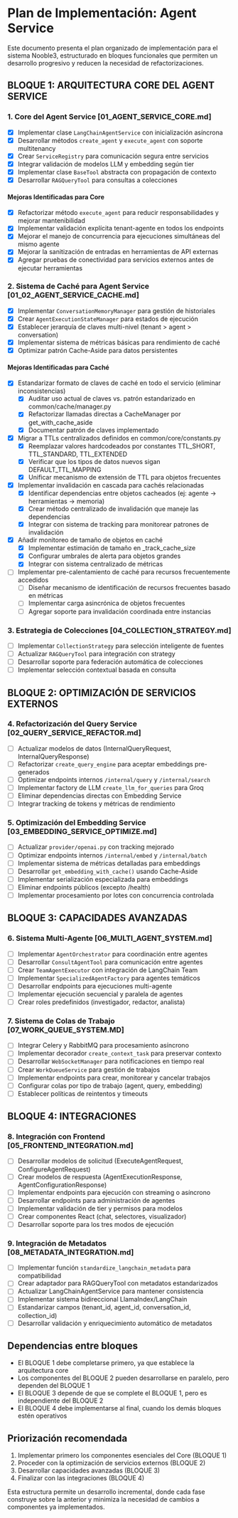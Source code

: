 # Plan de Implementación: Agent Service

Este documento presenta el plan organizado de implementación para el sistema Nooble3, estructurado en bloques funcionales que permiten un desarrollo progresivo y reducen la necesidad de refactorizaciones.

## BLOQUE 1: ARQUITECTURA CORE DEL AGENT SERVICE

### 1. Core del Agent Service [01_AGENT_SERVICE_CORE.md]
- [x] Implementar clase `LangChainAgentService` con inicialización asíncrona
- [x] Desarrollar métodos `create_agent` y `execute_agent` con soporte multitenancy
- [x] Crear `ServiceRegistry` para comunicación segura entre servicios
- [x] Integrar validación de modelos LLM y embedding según tier
- [x] Implementar clase `BaseTool` abstracta con propagación de contexto
- [x] Desarrollar `RAGQueryTool` para consultas a colecciones

#### Mejoras Identificadas para Core
- [x] Refactorizar método `execute_agent` para reducir responsabilidades y mejorar mantenibilidad
- [x] Implementar validación explícita tenant-agente en todos los endpoints
- [x] Mejorar el manejo de concurrencia para ejecuciones simultáneas del mismo agente
- [x] Mejorar la sanitización de entradas en herramientas de API externas
- [x] Agregar pruebas de conectividad para servicios externos antes de ejecutar herramientas

### 2. Sistema de Caché para Agent Service [01_02_AGENT_SERVICE_CACHE.md]
- [x] Implementar `ConversationMemoryManager` para gestión de historiales
- [x] Crear `AgentExecutionStateManager` para estados de ejecución
- [x] Establecer jerarquía de claves multi-nivel (tenant > agent > conversation)
- [x] Implementar sistema de métricas básicas para rendimiento de caché
- [x] Optimizar patrón Cache-Aside para datos persistentes

#### Mejoras Identificadas para Caché
- [x] Estandarizar formato de claves de caché en todo el servicio (eliminar inconsistencias)
   - [x] Auditar uso actual de claves vs. patrón estandarizado en common/cache/manager.py
   - [x] Refactorizar llamadas directas a CacheManager por get_with_cache_aside
   - [x] Documentar patrón de claves implementado
- [x] Migrar a TTLs centralizados definidos en common/core/constants.py
   - [x] Reemplazar valores hardcodeados por constantes TTL_SHORT, TTL_STANDARD, TTL_EXTENDED
   - [x] Verificar que los tipos de datos nuevos sigan DEFAULT_TTL_MAPPING
   - [x] Unificar mecanismo de extensión de TTL para objetos frecuentes
- [x] Implementar invalidación en cascada para cachés relacionadas
   - [x] Identificar dependencias entre objetos cacheados (ej: agente -> herramientas -> memoria)
   - [x] Crear método centralizado de invalidación que maneje las dependencias
   - [x] Integrar con sistema de tracking para monitorear patrones de invalidación
- [x] Añadir monitoreo de tamaño de objetos en caché
   - [x] Implementar estimación de tamaño en _track_cache_size
   - [x] Configurar umbrales de alerta para objetos grandes
   - [x] Integrar con sistema centralizado de métricas
- [ ] Implementar pre-calentamiento de caché para recursos frecuentemente accedidos
   - [ ] Diseñar mecanismo de identificación de recursos frecuentes basado en métricas
   - [ ] Implementar carga asincrónica de objetos frecuentes
   - [ ] Agregar soporte para invalidación coordinada entre instancias

### 3. Estrategia de Colecciones [04_COLLECTION_STRATEGY.md]
- [ ] Implementar `CollectionStrategy` para selección inteligente de fuentes
- [ ] Actualizar `RAGQueryTool` para integración con strategy
- [ ] Desarrollar soporte para federación automática de colecciones
- [ ] Implementar selección contextual basada en consulta

## BLOQUE 2: OPTIMIZACIÓN DE SERVICIOS EXTERNOS

### 4. Refactorización del Query Service [02_QUERY_SERVICE_REFACTOR.md]
- [ ] Actualizar modelos de datos (InternalQueryRequest, InternalQueryResponse)
- [ ] Refactorizar `create_query_engine` para aceptar embeddings pre-generados
- [ ] Optimizar endpoints internos `/internal/query` y `/internal/search`
- [ ] Implementar factory de LLM `create_llm_for_queries` para Groq
- [ ] Eliminar dependencias directas con Embedding Service
- [ ] Integrar tracking de tokens y métricas de rendimiento

### 5. Optimización del Embedding Service [03_EMBEDDING_SERVICE_OPTIMIZE.md]
- [ ] Actualizar `provider/openai.py` con tracking mejorado
- [ ] Optimizar endpoints internos `/internal/embed` y `/internal/batch`
- [ ] Implementar sistema de métricas detalladas para embeddings
- [ ] Desarrollar `get_embedding_with_cache()` usando Cache-Aside
- [ ] Implementar serialización especializada para embeddings
- [ ] Eliminar endpoints públicos (excepto /health)
- [ ] Implementar procesamiento por lotes con concurrencia controlada

## BLOQUE 3: CAPACIDADES AVANZADAS

### 6. Sistema Multi-Agente [06_MULTI_AGENT_SYSTEM.md]
- [ ] Implementar `AgentOrchestrator` para coordinación entre agentes
- [ ] Desarrollar `ConsultAgentTool` para comunicación entre agentes
- [ ] Crear `TeamAgentExecutor` con integración de LangChain Team
- [ ] Implementar `SpecializedAgentFactory` para agentes temáticos
- [ ] Desarrollar endpoints para ejecuciones multi-agente
- [ ] Implementar ejecución secuencial y paralela de agentes
- [ ] Crear roles predefinidos (investigador, redactor, analista)

### 7. Sistema de Colas de Trabajo [07_WORK_QUEUE_SYSTEM.MD]
- [ ] Integrar Celery y RabbitMQ para procesamiento asíncrono
- [ ] Implementar decorador `create_context_task` para preservar contexto
- [ ] Desarrollar `WebSocketManager` para notificaciones en tiempo real
- [ ] Crear `WorkQueueService` para gestión de trabajos
- [ ] Implementar endpoints para crear, monitorear y cancelar trabajos
- [ ] Configurar colas por tipo de trabajo (agent, query, embedding)
- [ ] Establecer políticas de reintentos y timeouts

## BLOQUE 4: INTEGRACIONES

### 8. Integración con Frontend [05_FRONTEND_INTEGRATION.md]
- [ ] Desarrollar modelos de solicitud (ExecuteAgentRequest, ConfigureAgentRequest)
- [ ] Crear modelos de respuesta (AgentExecutionResponse, AgentConfigurationResponse)
- [ ] Implementar endpoints para ejecución con streaming o asíncrono
- [ ] Desarrollar endpoints para administración de agentes
- [ ] Implementar validación de tier y permisos para modelos
- [ ] Crear componentes React (chat, selectores, visualizador)
- [ ] Desarrollar soporte para los tres modos de ejecución

### 9. Integración de Metadatos [08_METADATA_INTEGRATION.md]
- [ ] Implementar función `standardize_langchain_metadata` para compatibilidad
- [ ] Crear adaptador para RAGQueryTool con metadatos estandarizados
- [ ] Actualizar LangChainAgentService para mantener consistencia
- [ ] Implementar sistema bidireccional LlamaIndex/LangChain
- [ ] Estandarizar campos (tenant_id, agent_id, conversation_id, collection_id)
- [ ] Desarrollar validación y enriquecimiento automático de metadatos

## Dependencias entre bloques

- El BLOQUE 1 debe completarse primero, ya que establece la arquitectura core
- Los componentes del BLOQUE 2 pueden desarrollarse en paralelo, pero dependen del BLOQUE 1
- El BLOQUE 3 depende de que se complete el BLOQUE 1, pero es independiente del BLOQUE 2
- El BLOQUE 4 debe implementarse al final, cuando los demás bloques estén operativos

## Priorización recomendada

1. Implementar primero los componentes esenciales del Core (BLOQUE 1)
2. Proceder con la optimización de servicios externos (BLOQUE 2)
3. Desarrollar capacidades avanzadas (BLOQUE 3)
4. Finalizar con las integraciones (BLOQUE 4)

Esta estructura permite un desarrollo incremental, donde cada fase construye sobre la anterior y minimiza la necesidad de cambios a componentes ya implementados.
